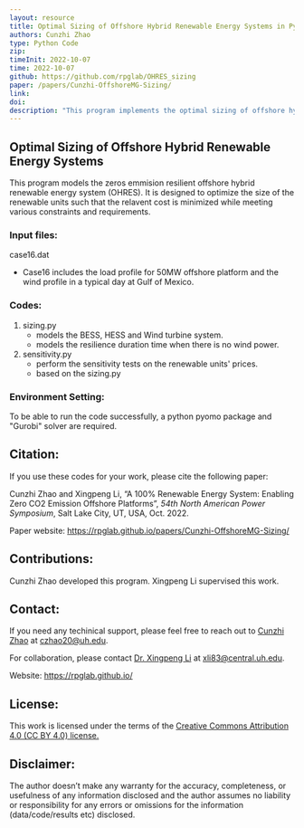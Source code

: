 ```yaml
---
layout: resource
title: Optimal Sizing of Offshore Hybrid Renewable Energy Systems in Python
authors: Cunzhi Zhao
type: Python Code
zip: 
timeInit: 2022-10-07
time: 2022-10-07
github: https://github.com/rpglab/OHRES_sizing
paper: /papers/Cunzhi-OffshoreMG-Sizing/
link: 
doi: 
description: "This program implements the optimal sizing of offshore hybrid renewable energy systems that can achieve zero CO2 emissions."
---
```



## Optimal Sizing of Offshore Hybrid Renewable Energy Systems

This program models the zeros emmision resilient offshore hybrid renewable energy system (OHRES). It is designed to optimize the size of the renewable units such that the relavent cost is minimized while meeting various constraints and requirements.


### Input files:
case16.dat
* Case16 includes the load profile for 50MW offshore platform and the wind profile in a typical day at Gulf of Mexico. 


### Codes: 
1. sizing.py  
	* models the BESS, HESS and Wind turbine system.
	* models the resilience duration time when there is no wind power.
2. sensitivity.py   
	* perform the sensitivity tests on the renewable units' prices.
	* based on the sizing.py


### Environment Setting:
To be able to run the code successfully, a python pyomo package and "Gurobi" solver are required.


## Citation:
If you use these codes for your work, please cite the following paper:

Cunzhi Zhao and Xingpeng Li, “A 100% Renewable Energy System: Enabling Zero CO2 Emission Offshore Platforms”, *54th North American Power Symposium*, Salt Lake City, UT, USA, Oct. 2022.

Paper website: <a class="off" href="/papers/Cunzhi-OffshoreMG-Sizing/"  target="_blank">https://rpglab.github.io/papers/Cunzhi-OffshoreMG-Sizing/</a>


## Contributions:
Cunzhi Zhao developed this program. Xingpeng Li supervised this work.


## Contact:
If you need any techinical support, please feel free to reach out to <a class="" href="/people/Cunzhi-Zhao/" target="_blank">Cunzhi Zhao</a> at czhao20@uh.edu.

For collaboration, please contact <a class="" href="/people/Xingpeng-Li/" target="_blank">Dr. Xingpeng Li</a> at xli83@central.uh.edu.

Website: <a class="off" href="/"  target="_blank">https://rpglab.github.io/</a>


## License:
This work is licensed under the terms of the <a class="off" href="https://creativecommons.org/licenses/by/4.0/"  target="_blank">Creative Commons Attribution 4.0 (CC BY 4.0) license.</a>


## Disclaimer:
The author doesn’t make any warranty for the accuracy, completeness, or usefulness of any information disclosed and the author assumes no liability or responsibility for any errors or omissions for the information (data/code/results etc) disclosed.
